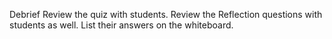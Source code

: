 Debrief
Review the quiz with students.
Review the Reflection questions with students as well. List their answers on the whiteboard.

